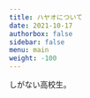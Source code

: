 ```yaml
---
title: ハヤオについて
date: 2021-10-17
authorbox: false
sidebar: false
menu: main
weight: -100
---
```


しがない高校生。
